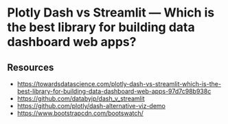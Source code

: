 # Plotly Dash vs Streamlit — Which is the best library for building data dashboard web apps?

## Resources 

- https://towardsdatascience.com/plotly-dash-vs-streamlit-which-is-the-best-library-for-building-data-dashboard-web-apps-97d7c98b938c
- https://github.com/databyjp/dash_v_streamlit
- https://github.com/plotly/dash-alternative-viz-demo
- https://www.bootstrapcdn.com/bootswatch/